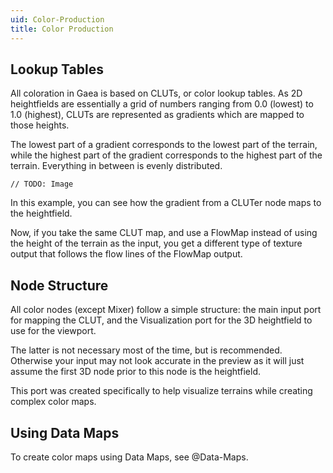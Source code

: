 ```yaml
---
uid: Color-Production
title: Color Production
---
```


## Lookup Tables
All coloration in Gaea is based on CLUTs, or color lookup tables. As 2D heightfields are essentially a grid of numbers ranging from 0.0 (lowest) to 1.0 (highest), CLUTs are represented as gradients which are mapped to those heights.

The lowest part of a gradient corresponds to the lowest part of the terrain, while the highest part of the gradient corresponds to the highest part of the terrain. Everything in between is evenly distributed.

`// TODO: Image`

In this example, you can see how the gradient from a CLUTer node maps to the heightfield.

Now, if you take the same CLUT map, and use a FlowMap instead of using the height of the terrain as the input, you get a different type of texture output that follows the flow lines of the FlowMap output.

## Node Structure
All color nodes (except Mixer) follow a simple structure: the main input port for mapping the CLUT, and the Visualization port for the 3D heightfield to use for the viewport.

The latter is not necessary most of the time, but is recommended. Otherwise your input may not look accurate in the preview as it will just assume the first 3D node prior to this node is the heightfield.

This port was created specifically to help visualize terrains while creating complex color maps.

## Using Data Maps

To create color maps using Data Maps, see @Data-Maps.
